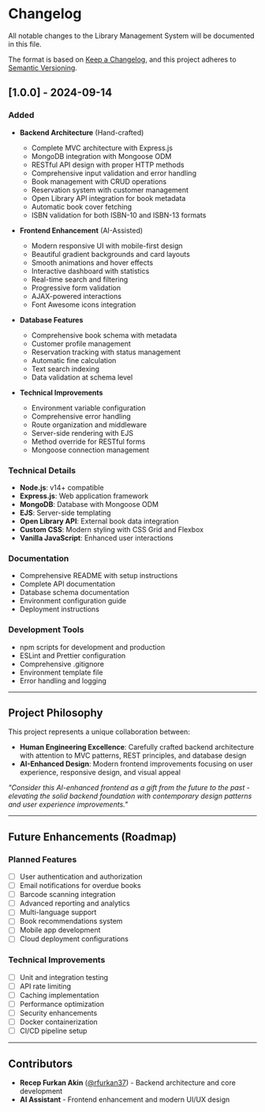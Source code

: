 # Changelog

All notable changes to the Library Management System will be documented in this file.

The format is based on [Keep a Changelog](https://keepachangelog.com/en/1.0.0/),
and this project adheres to [Semantic Versioning](https://semver.org/spec/v2.0.0.html).

## [1.0.0] - 2024-09-14

### Added
- **Backend Architecture** (Hand-crafted)
  - Complete MVC architecture with Express.js
  - MongoDB integration with Mongoose ODM
  - RESTful API design with proper HTTP methods
  - Comprehensive input validation and error handling
  - Book management with CRUD operations
  - Reservation system with customer management
  - Open Library API integration for book metadata
  - Automatic book cover fetching
  - ISBN validation for both ISBN-10 and ISBN-13 formats

- **Frontend Enhancement** (AI-Assisted)
  - Modern responsive UI with mobile-first design
  - Beautiful gradient backgrounds and card layouts
  - Smooth animations and hover effects
  - Interactive dashboard with statistics
  - Real-time search and filtering
  - Progressive form validation
  - AJAX-powered interactions
  - Font Awesome icons integration

- **Database Features**
  - Comprehensive book schema with metadata
  - Customer profile management
  - Reservation tracking with status management
  - Automatic fine calculation
  - Text search indexing
  - Data validation at schema level

- **Technical Improvements**
  - Environment variable configuration
  - Comprehensive error handling
  - Route organization and middleware
  - Server-side rendering with EJS
  - Method override for RESTful forms
  - Mongoose connection management

### Technical Details
- **Node.js**: v14+ compatible
- **Express.js**: Web application framework
- **MongoDB**: Database with Mongoose ODM
- **EJS**: Server-side templating
- **Open Library API**: External book data integration
- **Custom CSS**: Modern styling with CSS Grid and Flexbox
- **Vanilla JavaScript**: Enhanced user interactions

### Documentation
- Comprehensive README with setup instructions
- Complete API documentation
- Database schema documentation
- Environment configuration guide
- Deployment instructions

### Development Tools
- npm scripts for development and production
- ESLint and Prettier configuration
- Comprehensive .gitignore
- Environment template file
- Error handling and logging

---

## Project Philosophy

This project represents a unique collaboration between:
- **Human Engineering Excellence**: Carefully crafted backend architecture with attention to MVC patterns, REST principles, and database design
- **AI-Enhanced Design**: Modern frontend improvements focusing on user experience, responsive design, and visual appeal

*"Consider this AI-enhanced frontend as a gift from the future to the past - elevating the solid backend foundation with contemporary design patterns and user experience improvements."*

---

## Future Enhancements (Roadmap)

### Planned Features
- [ ] User authentication and authorization
- [ ] Email notifications for overdue books
- [ ] Barcode scanning integration
- [ ] Advanced reporting and analytics
- [ ] Multi-language support
- [ ] Book recommendations system
- [ ] Mobile app development
- [ ] Cloud deployment configurations

### Technical Improvements
- [ ] Unit and integration testing
- [ ] API rate limiting
- [ ] Caching implementation
- [ ] Performance optimization
- [ ] Security enhancements
- [ ] Docker containerization
- [ ] CI/CD pipeline setup

---

## Contributors

- **Recep Furkan Akin** ([@rfurkan37](https://github.com/rfurkan37)) - Backend architecture and core development
- **AI Assistant** - Frontend enhancement and modern UI/UX design